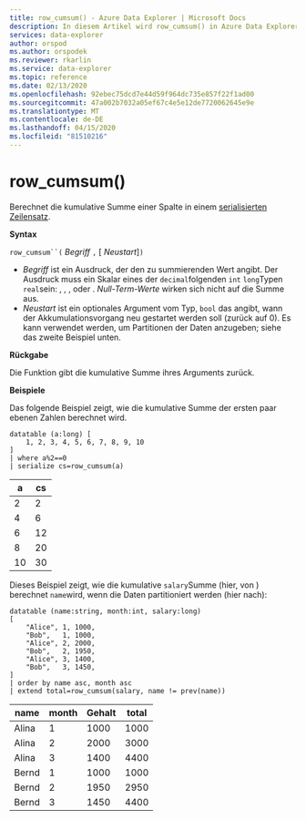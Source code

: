 ```yaml
---
title: row_cumsum() - Azure Data Explorer | Microsoft Docs
description: In diesem Artikel wird row_cumsum() in Azure Data Explorer beschrieben.
services: data-explorer
author: orspod
ms.author: orspodek
ms.reviewer: rkarlin
ms.service: data-explorer
ms.topic: reference
ms.date: 02/13/2020
ms.openlocfilehash: 92ebec75dcd7e44d59f964dc735e857f22f1ad00
ms.sourcegitcommit: 47a002b7032a05ef67c4e5e12de7720062645e9e
ms.translationtype: MT
ms.contentlocale: de-DE
ms.lasthandoff: 04/15/2020
ms.locfileid: "81510216"
---
```

# <a name="row_cumsum"></a>row_cumsum()

Berechnet die kumulative Summe einer Spalte in einem [serialisierten Zeilensatz](./windowsfunctions.md#serialized-row-set).

**Syntax**

`row_cumsum``(` *Begriff* `,` [ *Neustart*]`)`

* *Begriff* ist ein Ausdruck, der den zu summierenden Wert angibt.
  Der Ausdruck muss ein Skalar eines der `decimal`folgenden `int` `long`Typen `real`sein: , , , oder . *Null-Term-Werte* wirken sich nicht auf die Summe aus.
* *Neustart* ist ein optionales Argument vom Typ, `bool` das angibt, wann der Akkumulationsvorgang neu gestartet werden soll (zurück auf 0). Es kann verwendet werden, um Partitionen der Daten anzugeben; siehe das zweite Beispiel unten.

**Rückgabe**

Die Funktion gibt die kumulative Summe ihres Arguments zurück.

**Beispiele**

Das folgende Beispiel zeigt, wie die kumulative Summe der ersten paar ebenen Zahlen berechnet wird.

```kusto
datatable (a:long) [
    1, 2, 3, 4, 5, 6, 7, 8, 9, 10
]
| where a%2==0
| serialize cs=row_cumsum(a)
```

a    | cs
-----|-----
2    | 2
4    | 6
6    | 12
8    | 20
10   | 30

Dieses Beispiel zeigt, wie die kumulative `salary`Summe (hier, von ) berechnet `name`wird, wenn die Daten partitioniert werden (hier nach):

```kusto
datatable (name:string, month:int, salary:long)
[
    "Alice", 1, 1000,
    "Bob",   1, 1000,
    "Alice", 2, 2000,
    "Bob",   2, 1950,
    "Alice", 3, 1400,
    "Bob",   3, 1450,
]
| order by name asc, month asc
| extend total=row_cumsum(salary, name != prev(name))
```

name   | month  | Gehalt  | total
-------|--------|---------|------
Alina  | 1      | 1000    | 1000
Alina  | 2      | 2000    | 3000
Alina  | 3      | 1400    | 4400
Bernd    | 1      | 1000    | 1000
Bernd    | 2      | 1950    | 2950
Bernd    | 3      | 1450    | 4400